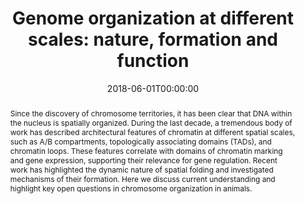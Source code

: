 ---
title: "Genome organization at different scales: nature, formation and function"
date: 2018-06-01T00:00:00
draft: false

# Authors. Comma separated list, e.g. `["Bob Smith", "David Jones"]`.
authors: ["**Jacques Serizay***", "Julie Ahringer"]

# Publication name and optional abbreviated version.
publication: "In *Current Opinion in Cell Biology*"
publication_short: "In *Curr Opin Cell Biol*"

# Abstract and optional shortened version.
abstract: "Since the discovery of chromosome territories, it has been clear that DNA within the nucleus is spatially organized. During the last decade, a tremendous body of work has described architectural features of chromatin at different spatial scales, such as A/B compartments, topologically associating domains (TADs), and chromatin loops. These features correlate with domains of chromatin marking and gene expression, supporting their relevance for gene regulation. Recent work has highlighted the dynamic nature of spatial folding and investigated mechanisms of their formation. Here we discuss current understanding and highlight key open questions in chromosome organization in animals."

Description: 
    Since the discovery of chromosome territories, it has been clear that DNA within the nucleus is spatially organized. During the last decade, a tremendous body of work has described architectural features of chromatin at different spatial scales, such as A/B compartments...

# Featured image thumbnail (optional)
image_preview: ""

# Is this a selected publication? (true/false)
selected: true

# Projects (optional).
projects: []

# Tags (optional).
tags: []

# Links (optional).
url_pdf: "https://www.sciencedirect.com/science/article/pii/S0955067417301722"
url_custom: [{name = "Curr. Op. Cell Biol.", url = "https://www.sciencedirect.com/science/article/pii/S0955067417301722"}]

# Does this page contain LaTeX math? (true/false)
math: false

# Does this page require source code highlighting? (true/false)
highlight: true
---